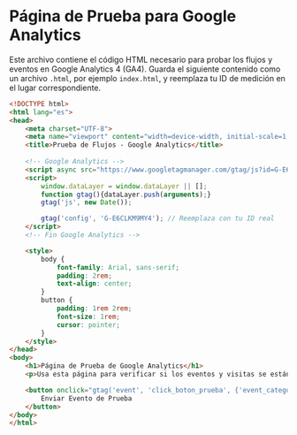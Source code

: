 # Página de Prueba para Google Analytics

Este archivo contiene el código HTML necesario para probar los flujos y eventos en Google Analytics 4 (GA4). Guarda el siguiente contenido como un archivo `.html`, por ejemplo `index.html`, y reemplaza tu ID de medición en el lugar correspondiente.

```html
<!DOCTYPE html>
<html lang="es">
<head>
    <meta charset="UTF-8">
    <meta name="viewport" content="width=device-width, initial-scale=1.0">
    <title>Prueba de Flujos - Google Analytics</title>
    
    <!-- Google Analytics -->
    <script async src="https://www.googletagmanager.com/gtag/js?id=G-E6CLKM9MY4"></script>
    <script>
        window.dataLayer = window.dataLayer || [];
        function gtag(){dataLayer.push(arguments);}
        gtag('js', new Date());

        gtag('config', 'G-E6CLKM9MY4'); // Reemplaza con tu ID real
    </script>
    <!-- Fin Google Analytics -->

    <style>
        body {
            font-family: Arial, sans-serif;
            padding: 2rem;
            text-align: center;
        }
        button {
            padding: 1rem 2rem;
            font-size: 1rem;
            cursor: pointer;
        }
    </style>
</head>
<body>
    <h1>Página de Prueba de Google Analytics</h1>
    <p>Usa esta página para verificar si los eventos y visitas se están registrando correctamente en Google Analytics.</p>

    <button onclick="gtag('event', 'click_boton_prueba', {'event_category': 'Interacción', 'event_label': 'Botón de prueba'})">
        Enviar Evento de Prueba
    </button>
</body>
</html>
